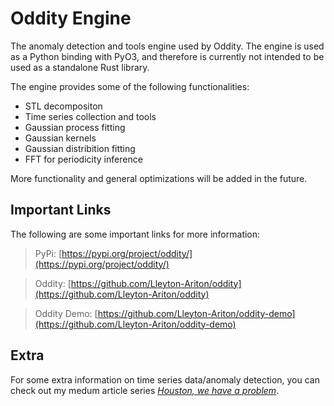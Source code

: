 # Oddity Engine

The anomaly detection and tools engine used by Oddity. The engine is used as a Python binding with PyO3, and therefore is currently not intended to be used as a standalone Rust library. 

The engine provides some of the following functionalities:

- STL decompositon
- Time series collection and tools
- Gaussian process fitting
- Gaussian kernels
- Gaussian distribition fitting
- FFT for periodicity inference

More functionality and general optimizations will be added in the future.

## Important Links

The following are some important links for more information:

> PyPi: [https://pypi.org/project/oddity/](https://pypi.org/project/oddity/)

> Oddity: [https://github.com/Lleyton-Ariton/oddity](https://github.com/Lleyton-Ariton/oddity)

> Oddity Demo: [https://github.com/Lleyton-Ariton/oddity-demo](https://github.com/Lleyton-Ariton/oddity-demo)

## Extra
For some extra information on time series data/anomaly detection, you can check out my medum article series [*Houston, we have a problem*](https://lleyton-ariton.medium.com/houston-we-have-a-problem-time-series-anomaly-detection-4ab48c10dd01).
